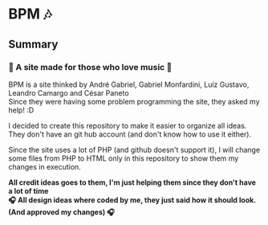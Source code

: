 # BPM 🎶
<h2>Summary</h2>
<h3>🎵 A site made for those who love music 🎵</h3>

BPM is a site thinked by André Gabriel, Gabriel Monfardini, Luíz Gustavo, Leandro Camargo and César Paneto <br>
Since they were having some problem programming the site, they asked my help! :D <br>

I decided to create this repository to make it easier to organize all ideas. They don't have an git hub account (and don't know how to use it either). <br>

Since the site uses a lot of PHP (and github doesn't support it), I will change some files from PHP to HTML only in this repository to show them my changes in execution. <br>

<b> All credit ideas goes to them, I'm just helping them since they don't have a lot of time </b> <br>
<b>🎧 All design ideas where coded by me, they just said how it should look. (And approved  my changes) 🎧</b>
